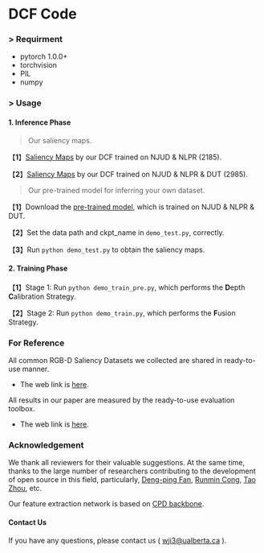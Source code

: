 # DCF Code


### > Requirment
+ pytorch 1.0.0+
+ torchvision
+ PIL
+ numpy



### > Usage

#### 1. Inference Phase

> Our saliency maps.

【**1**】[Saliency Maps]() by our DCF trained on NJUD & NLPR (2185). 

【**2**】[Saliency Maps]() by our DCF trained on NJUD & NLPR & DUT (2985).

> Our pre-trained model for inferring your own dataset.

【**1**】Download the [pre-trained model](), which is trained on NJUD & NLPR & DUT. 

【**2**】Set the data path and ckpt_name in ```demo_test.py```, correctly.

【**3**】Run ```python demo_test.py``` to obtain the saliency maps.


#### 2. Training Phase

【**1**】Stage 1: Run ```python demo_train_pre.py```, which performs the **D**epth **C**alibration Strategy.

【**2**】Stage 2: Run ```python demo_train.py```, which performs the **F**usion Strategy.



### For Reference

All common RGB-D Saliency Datasets we collected are shared in ready-to-use manner.       
+ The web link is [here](https://github.com/jiwei0921/RGBD-SOD-datasets).

All results in our paper are measured by the ready-to-use evaluation toolbox.
+ The web link is [here](https://github.com/jiwei0921/Saliency-Evaluation-Toolbox).


### Acknowledgement

We thank all reviewers for their valuable suggestions. At the same time, thanks to the large number of researchers contributing to the development of open source in this field, particularly, [Deng-ping Fan](http://dpfan.net), [Runmin Cong](https://rmcong.github.io), [Tao Zhou](https://taozh2017.github.io), etc.

Our feature extraction network is based on [CPD backbone](https://github.com/wuzhe71/CPD).



#### Contact Us
If you have any questions, please contact us ( wji3@ualberta.ca ).
